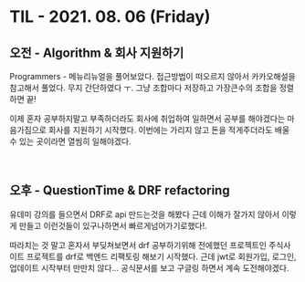 # TIL - 2021. 08. 06 (Friday)

## 오전 - Algorithm & 회사 지원하기

Programmers - 메뉴리뉴얼을 풀어보았다. 접근방법이 떠오르지 않아서 카카오해설을 참고해서 풀었다. 무지 간단하였다 ㅜ. 그냥 조합마다 저장하고 가장큰수의 조합을 정렬하면 끝!

이제 혼자 공부하지말고 부족하더라도 회사에 취업하여 일하면서 공부를 해야겠다는 마음가짐으로 회사를 지원하기 시작했다. 이번에는 가리지 않고 돈을 적게주더라도 배울 수 있는 곳이라면 열씸히 일해야겠다.

<br>

## 오후 - QuestionTime & DRF refactoring

유데미 강의를 들으면서 DRF로 api 만드는것을 해봤다 근데 이해가 잘가지 않아서 이렇게 만들고 이런것들이 있구나하면서 빠르게넘어가기로했다!.

따라치는 것 말고 혼자서 부딪쳐보면서 drf 공부하기위해 전에했던 프로젝트인 주식사이트 프로젝트를 drf로 백엔드 리팩토링 해보기 시작했다. 근데 jwt로 회원가입, 로그인, 업데이트 시작부터 만만치 않다... 공식문서를 보고 구글링 하면서 계속 도전해야겠다.